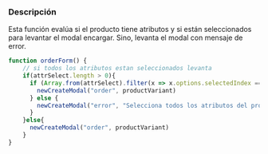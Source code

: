 ### Descripción

Esta función evalúa si el producto tiene atributos y si están seleccionados para levantar el modal encargar. Sino, levanta el modal con mensaje de error.

```js
function orderForm() {
    // si todos los atributos estan seleccionados levanta
    if(attrSelect.length > 0){
      if (Array.from(attrSelect).filter(x => x.options.selectedIndex === 0).length <= 0) {
        newCreateModal("order", productVariant)
      } else {
        newCreateModal("error", "Selecciona todos los atributos del producto")
      }
    }else{
      newCreateModal("order", productVariant)
    }
}
```